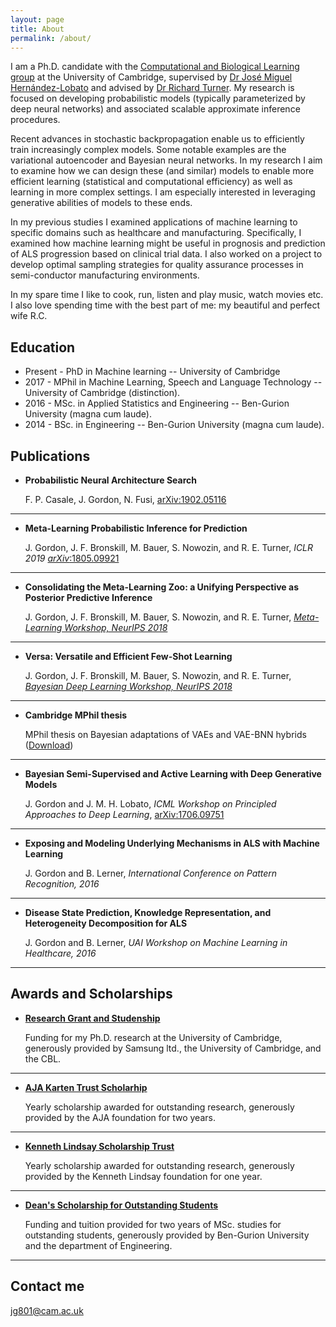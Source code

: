 ```yaml
---
layout: page
title: About
permalink: /about/
--- 
```

I am a Ph.D. candidate with the [Computational and Biological Learning group](http://mlg.eng.cam.ac.uk/) at the University of Cambridge, supervised by [Dr José Miguel Hernández-Lobato](https://jmhl.org/) and advised by [Dr Richard Turner](http://cbl.eng.cam.ac.uk/Public/Turner/WebHome). My research is focused on developing probabilistic models (typically parameterized by deep neural networks) and associated scalable approximate inference procedures.

Recent advances in stochastic backpropagation enable us to efficiently train increasingly complex models. Some notable examples are the variational autoencoder and Bayesian neural networks. In my research I aim to examine how we can design these (and similar) models to enable more efficient learning (statistical and computational efficiency) as well as learning in more complex settings. I am especially interested in leveraging generative abilities of models to these ends.

In my previous studies I examined applications of machine learning to specific domains such as healthcare and manufacturing. Specifically, I examined how machine learning might be useful in prognosis and prediction of ALS progression based on clinical trial data. I also worked on a project to develop optimal sampling strategies for quality assurance processes in semi-conductor manufacturing environments.

In my spare time I like to cook, run, listen and play music, watch movies etc. I also love spending time with the best part of me: my beautiful and perfect wife R.C.

## Education

* Present - PhD in Machine learning -- University of Cambridge 
* 2017 - MPhil in Machine Learning, Speech and Language Technology -- University of Cambridge (distinction).
* 2016 - MSc. in Applied Statistics and Engineering -- Ben-Gurion University (magna cum laude).
* 2014 - BSc. in Engineering -- Ben-Gurion University (magna cum laude).



## Publications

* **Probabilistic Neural Architecture Search**

    F. P. Casale, J. Gordon, N. Fusi, [arXiv:1902.05116](https://arxiv.org/abs/1902.05116)
    
***

* **Meta-Learning Probabilistic Inference for Prediction**

    J. Gordon, J. F. Bronskill, M. Bauer, S. Nowozin, and R. E. Turner, _ICLR 2019_ [_arXiv_:1805.09921](https://arxiv.org/abs/1805.09921)

***

* **Consolidating the Meta-Learning Zoo: a Unifying Perspective as Posterior Predictive Inference**

    J. Gordon, J. F. Bronskill, M. Bauer, S. Nowozin, and R. E. Turner, [_Meta-Learning Workshop, NeurIPS 2018_](http://metalearning.ml/2018/papers/metalearn2018_paper26.pdf)

***

* **Versa: Versatile and Efficient Few-Shot Learning**

    J. Gordon, J. F. Bronskill, M. Bauer, S. Nowozin, and R. E. Turner, [_Bayesian Deep Learning Workshop, NeurIPS 2018_](http://bayesiandeeplearning.org/2018/papers/10.pdf)

***

* **Cambridge MPhil thesis**

	MPhil thesis on Bayesian adaptations of VAEs and VAE-BNN hybrids ([Download](https://github.com/Gordonjo/papers/blob/master/MPhilThesis/thesis.pdf/?raw=true))

***

* **Bayesian Semi-Supervised and Active Learning with Deep Generative Models**
   
   J. Gordon and J. M. H. Lobato, _ICML Workshop on Principled Approaches to Deep Learning_, [arXiv:1706.09751](https://arxiv.org/abs/1706.09751)


***

* **Exposing and Modeling Underlying Mechanisms in ALS with Machine Learning** 
   
   J. Gordon and B. Lerner, _International Conference on Pattern Recognition, 2016_


***


* **Disease State Prediction, Knowledge Representation, and Heterogeneity Decomposition for ALS** 
   
   J. Gordon and B. Lerner, _UAI Workshop on Machine Learning in Healthcare, 2016_


***
    
## Awards and Scholarships


* [**Research Grant and Studenship**](#) 
   
   Funding for my Ph.D. research at the University of Cambridge, generously provided by Samsung ltd., the University of Cambridge, and the CBL.

***

* [**AJA Karten Trust Scholarhip**](#) 

    Yearly scholarship awarded for outstanding research, generously provided by the AJA foundation for two years.

***

* [**Kenneth Lindsay Scholarship Trust**](#) 

   Yearly scholarship awarded for outstanding research, generously provided by the Kenneth Lindsay foundation for one year.

***

* [**Dean's Scholarship for Outstanding Students**](#) 

   Funding and tuition provided for two years of MSc. studies for outstanding students, generously provided by Ben-Gurion University and the department of Engineering.

***


## Contact me

[jg801@cam.ac.uk](mailto:jg801@cam.ac.uk)
